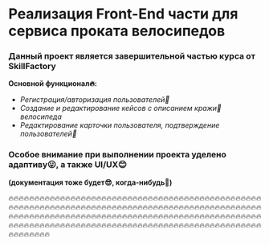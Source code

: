 # Реализация Front-End части для сервиса проката велосипедов
###  Данный проект является завершительной частью курса от SkillFactory

**Основной функционал:fire::**
* *Регистрация/авторизация пользователей:baby:*
* *Создание и редактирование кейсов с описанием  кражи:cop: велосипеда*
* *Редактирование карточки пользователя, подтверждение пользователей:baby:*

### Особое внимание при выполнении проекта уделено адаптиву:stuck_out_tongue:, а также UI/UX:blush:

**(документация тоже будет:sunglasses:, когда-нибудь:poop:)**


:fire::fire::fire::fire::fire::fire::fire::fire::fire::fire::fire::fire::fire::fire::fire::fire::fire::fire::fire::fire::fire::fire::fire::fire::fire::fire::fire::fire::fire::fire::fire::fire::fire::fire::fire::fire::fire::fire::fire::fire::fire::fire::fire::fire::fire::fire::fire::fire::fire::fire::fire::fire::fire::fire::fire::fire::fire::fire::fire::fire::fire::fire::fire::fire::fire::fire::fire::fire::fire::fire::fire::fire::fire::fire::fire::fire::fire::fire::fire::fire::fire::fire::fire::fire::fire::fire::fire::fire::fire::fire::fire::fire::fire::fire::fire::fire::fire::fire::fire::fire::fire::fire::fire::fire::fire::fire::fire::fire::fire::fire::fire::fire::fire::fire::fire::fire::fire::fire::fire::fire::fire::fire::fire::fire::fire::fire::fire::fire::fire::fire::fire::fire::fire::fire::fire::fire::fire::fire::fire::fire::fire::fire::fire::fire::fire::fire::fire::fire::fire::fire::fire::fire::fire::fire::fire::fire::fire::fire::fire::fire::fire::fire::fire::fire::fire::fire::fire::fire::fire::fire::fire::fire::fire::fire::fire::fire::fire::fire::fire::fire::fire::fire::fire::fire::fire::fire::fire::fire::fire::fire::fire::fire::fire::fire::fire::fire::fire::fire::fire::fire::fire::fire::fire::fire:
